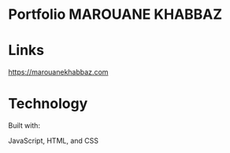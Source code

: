 # Portfolio MAROUANE KHABBAZ 
# Links 
https://marouanekhabbaz.com

# Technology 

Built with:

JavaScript, HTML, and CSS
